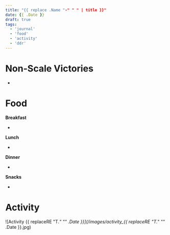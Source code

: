 ```yaml
---
title: "{{ replace .Name "-" " " | title }}"
date: {{ .Date }}
draft: true
tags:
  - 'journal'
  - 'food'
  - 'activity'
  - 'ddr'
---
```

<!--more-->

# Non-Scale Victories

- 

# Food
**Breakfast**

- 

**Lunch**

- 

**Dinner**

- 

**Snacks**

- 


# Activity


![Activity {{ replaceRE "T.*" "" .Date }}](/images/activity_{{ replaceRE "T.*" "" .Date }}.jpg)
